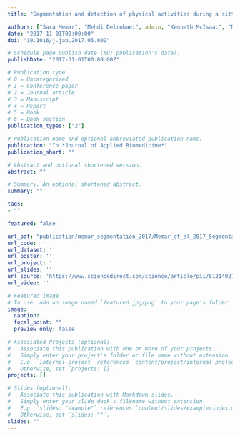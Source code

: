 ```yaml
---
title: "Segmentation and detection of physical activities during a sitting task in Parkinson’s disease participants using multiple inertial sensors"

authors: ["Sara Memar", "Mehdi Delrobaei", admin, "Kenneth McIsaac", "Mandar Jog"]
date: "2017-11-01T00:00:00"
doi: "10.1016/j.jab.2017.05.002"

# Schedule page publish date (NOT publication's date).
publishDate: "2017-01-01T00:00:00Z"

# Publication type.
# 0 = Uncategorized
# 1 = Conference paper
# 2 = Journal article
# 3 = Manuscript
# 4 = Report
# 5 = Book
# 6 = Book section
publication_types: ["2"]

# Publication name and optional abbreviated publication name.
publication: "In *Journal of Applied Biomedicine*"
publication_short: ""

# Abstract and optional shortened version.
abstract: ""

# Summary. An optional shortened abstract.
summary: ""

tags:
- ""

featured: false

url_pdf: "publication/memar_segmentation_2017/Memar_et_al_2017_Segmentation and detection of physical activities during a sitting task in.pdf"
url_code: ''
url_dataset: ''
url_poster: ''
url_project: ''
url_slides: ''
url_source: 'https://www.sciencedirect.com/science/article/pii/S1214021X17300613'
url_video: ''

# Featured image
# To use, add an image named `featured.jpg/png` to your page's folder. 
image:
  caption: 
  focal_point: ""
  preview_only: false

# Associated Projects (optional).
#   Associate this publication with one or more of your projects.
#   Simply enter your project's folder or file name without extension.
#   E.g. `internal-project` references `content/project/internal-project/index.md`.
#   Otherwise, set `projects: []`.
projects: []

# Slides (optional).
#   Associate this publication with Markdown slides.
#   Simply enter your slide deck's filename without extension.
#   E.g. `slides: "example"` references `content/slides/example/index.md`.
#   Otherwise, set `slides: ""`.
slides: ""
---
```


